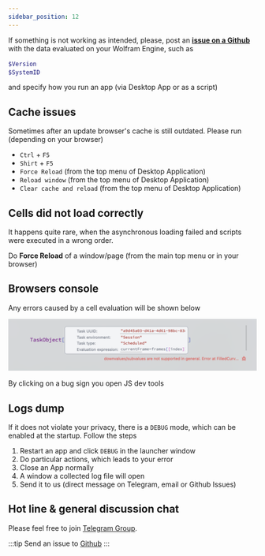 ```yaml
---
sidebar_position: 12
---
```

If something is not working as intended, please, post an [__issue on a Github__](https://github.com/JerryI/wolfram-js-frontend/issues) with the data evaluated on your Wolfram Engine, such as

```mathematica
$Version
$SystemID
```

and specify how you run an app (via Desktop App or as a script)

## Cache issues
Sometimes after an update browser's cache is still outdated. Please run (depending on your browser)

- `Ctrl` + `F5`
- `Shirt` + `F5`
- `Force Reload` (from the top menu of Desktop Application)
- `Reload window` (from the top menu of Desktop Application)
- `Clear cache and reload` (from the top menu of Desktop Application)

## Cells did not load correctly
It happens quite rare, when the asynchronous loading failed and scripts were executed in a wrong order.

Do __Force Reload__ of a window/page (from the main top menu or in your browser)

## Browsers console
Any errors caused by a cell evaluation will be shown below

![](./../../346045552-c7261f1b-5e6d-48e2-aa1a-f4b11d50d9c9.png)

By clicking on a bug sign you open JS dev tools

## Logs dump
If it does not violate your privacy, there is a `DEBUG` mode, which can be enabled at the startup. Follow the steps

1. Restart an app and click `DEBUG` in the launcher window
2. Do particular actions, which leads to your error
3. Close an App normally
4. A window a collected log file will open
5. Send it to us (direct message on Telegram, email or Github Issues)

## Hot line & general discussion chat
Please feel free to join [Telegram Group](https://t.me/+PBotB9UJw-hiZDEy).


:::tip
Send an issue to [Github](https://github.com/JerryI/wolfram-js-frontend/issues)
:::



